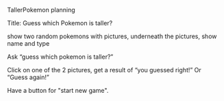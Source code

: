 TallerPokemon planning

Title: Guess which Pokemon is taller?

show two random pokemons with pictures, underneath the pictures, show name and type

Ask “guess which pokemon is taller?”

Click on one of the 2 pictures, get a result of “you guessed right!” Or “Guess again!”

Have a button for "start new game".
